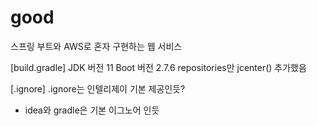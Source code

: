 # good
스프링 부트와 AWS로 혼자 구현하는 웹 서비스


[build.gradle]
JDK 버전 11 
Boot 버전 2.7.6
repositories만 jcenter() 추가했음

[.ignore]
.ignore는 인텔리제이 기본 제공인듯?
 - idea와 gradle은 기본 이그노어 인듯



